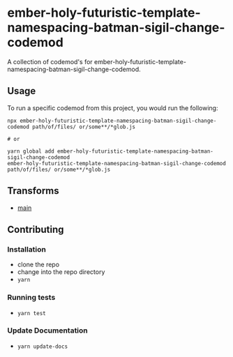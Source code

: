 # ember-holy-futuristic-template-namespacing-batman-sigil-change-codemod


A collection of codemod's for ember-holy-futuristic-template-namespacing-batman-sigil-change-codemod.

## Usage

To run a specific codemod from this project, you would run the following:

```
npx ember-holy-futuristic-template-namespacing-batman-sigil-change-codemod path/of/files/ or/some**/*glob.js

# or

yarn global add ember-holy-futuristic-template-namespacing-batman-sigil-change-codemod
ember-holy-futuristic-template-namespacing-batman-sigil-change-codemod path/of/files/ or/some**/*glob.js
```

## Transforms

<!--TRANSFORMS_START-->
* [main](transforms/main/README.md)
<!--TRANSFORMS_END-->

## Contributing

### Installation

* clone the repo
* change into the repo directory
* `yarn`

### Running tests

* `yarn test`

### Update Documentation

* `yarn update-docs`
